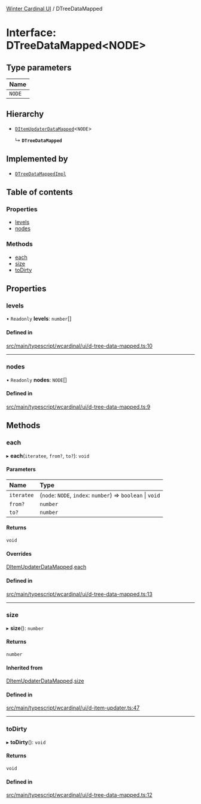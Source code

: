 [Winter Cardinal UI](../README.md) / DTreeDataMapped

# Interface: DTreeDataMapped<NODE\>

## Type parameters

| Name |
| :------ |
| `NODE` |

## Hierarchy

- [`DItemUpdaterDataMapped`](DItemUpdaterDataMapped.md)<`NODE`\>

  ↳ **`DTreeDataMapped`**

## Implemented by

- [`DTreeDataMappedImpl`](../classes/DTreeDataMappedImpl.md)

## Table of contents

### Properties

- [levels](DTreeDataMapped.md#levels)
- [nodes](DTreeDataMapped.md#nodes)

### Methods

- [each](DTreeDataMapped.md#each)
- [size](DTreeDataMapped.md#size)
- [toDirty](DTreeDataMapped.md#todirty)

## Properties

### levels

• `Readonly` **levels**: `number`[]

#### Defined in

[src/main/typescript/wcardinal/ui/d-tree-data-mapped.ts:10](https://github.com/winter-cardinal/winter-cardinal-ui/blob/v0.154.0/src/main/typescript/wcardinal/ui/d-tree-data-mapped.ts#L10)

___

### nodes

• `Readonly` **nodes**: `NODE`[]

#### Defined in

[src/main/typescript/wcardinal/ui/d-tree-data-mapped.ts:9](https://github.com/winter-cardinal/winter-cardinal-ui/blob/v0.154.0/src/main/typescript/wcardinal/ui/d-tree-data-mapped.ts#L9)

## Methods

### each

▸ **each**(`iteratee`, `from?`, `to?`): `void`

#### Parameters

| Name | Type |
| :------ | :------ |
| `iteratee` | (`node`: `NODE`, `index`: `number`) => `boolean` \| `void` |
| `from?` | `number` |
| `to?` | `number` |

#### Returns

`void`

#### Overrides

[DItemUpdaterDataMapped](DItemUpdaterDataMapped.md).[each](DItemUpdaterDataMapped.md#each)

#### Defined in

[src/main/typescript/wcardinal/ui/d-tree-data-mapped.ts:13](https://github.com/winter-cardinal/winter-cardinal-ui/blob/v0.154.0/src/main/typescript/wcardinal/ui/d-tree-data-mapped.ts#L13)

___

### size

▸ **size**(): `number`

#### Returns

`number`

#### Inherited from

[DItemUpdaterDataMapped](DItemUpdaterDataMapped.md).[size](DItemUpdaterDataMapped.md#size)

#### Defined in

[src/main/typescript/wcardinal/ui/d-item-updater.ts:47](https://github.com/winter-cardinal/winter-cardinal-ui/blob/v0.154.0/src/main/typescript/wcardinal/ui/d-item-updater.ts#L47)

___

### toDirty

▸ **toDirty**(): `void`

#### Returns

`void`

#### Defined in

[src/main/typescript/wcardinal/ui/d-tree-data-mapped.ts:12](https://github.com/winter-cardinal/winter-cardinal-ui/blob/v0.154.0/src/main/typescript/wcardinal/ui/d-tree-data-mapped.ts#L12)
